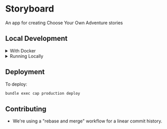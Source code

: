 # Storyboard
An app for creating Choose Your Own Adventure stories

## Local Development

<details>
  <summary>With Docker</summary>

  ```bash
  cp config/database.yml.example-docker config/database.yml

  touch config/master.key
  # This is a gitignored file which acts as the key to the encrypted/commited `config/credentials.yml` file.
  # Copy/paste the password into the new config file:
  # https://viget.1password.com/vaults/all/allitems/546kllhiv5ehtdsn2rhvt4q56y
  ```

  ### Build / Run
  If you're building the docker containers for the first time, or if you know a dependency has been added (eg: ruby gem / node package), run this:
  ```bash
  docker compose build
  ```

  Once the containers have been built, starting the app is just:
  ```bash
  docker compose up

  # And a shortcut for rebuilding containers while spinning them up at the same time:
  docker compose up --build
  ```

  ### Seeding the database
  ```bash
  docker compose run --rm app bundle exec rake db:migrate
  docker compose run --rm app bundle exec rake db:seed
  ```

  ### Running tests
  ```bash
  # Set up the test database
  docker compose run --rm -e RAILS_ENV=test app rake db:create db:migrate

  # Run specs
  docker-compose run --rm app rspec
  ```
</details>

<details>
  <summary>Running Locally</summary>

  ### Tooling and Dependencies
  - If you have `asdf` installed, `.tool-versions` is set up for Ruby, Node, and Yarn versions.
  - PostgreSQL
    - version 11.x
    - can be installed with homebrew


  ### Configuration
  ```bash
  cp config/database.yml.example config/database.yml

  touch config/master.key
  # This is a gitignored file which acts as the key to the encrypted/commited `config/credentials.yml` file.
  # Copy/paste the password into the new config file:
  # https://viget.1password.com/vaults/all/allitems/546kllhiv5ehtdsn2rhvt4q56y
  ```

  ### Application Dependencies
  If you don't have Bundler installed for Ruby:
  ```bash
  gem install bundler -v 1.17.3
  ```

  Install dependencies:
  ```bash
  # Install Ruby gems:
  bundle install

  # Install JS packages:
  yarn install
  ```

  ### Set up database
  ```bash
  rake db:create db:migrate db:seed
  ```

  ### Run the application
  ```bash
  ./bin/rails s
  ```

  If you're updating CSS or JS, start webpacker to enable hot reloading:
  ```bash
  ./bin/webpack-dev-server
  ```

  Then open [http://localhost:3000](http://localhost:3000) with your favorite internet browser.

  ### Run the test suite
  ```bash
  rspec
  ```
</details>

## Deployment

To deploy:

```sh
bundle exec cap production deploy
```

## Contributing
- We're using a "rebase and merge" workflow for a linear commit history.
